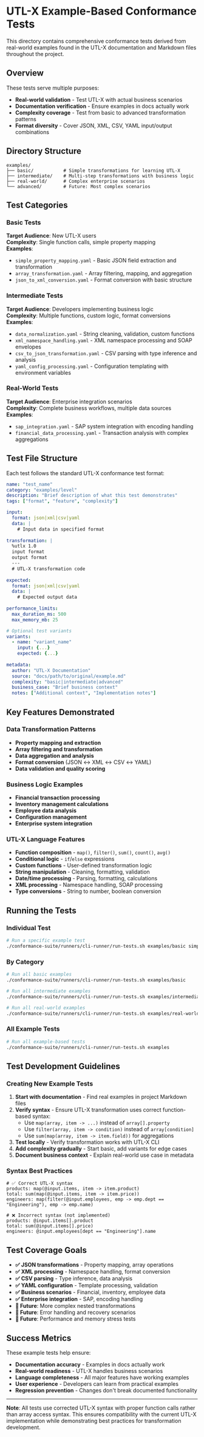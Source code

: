 # UTL-X Example-Based Conformance Tests

This directory contains comprehensive conformance tests derived from real-world examples found in the UTL-X documentation and Markdown files throughout the project.

## Overview

These tests serve multiple purposes:
- **Real-world validation** - Test UTL-X with actual business scenarios
- **Documentation verification** - Ensure examples in docs actually work
- **Complexity coverage** - Test from basic to advanced transformation patterns
- **Format diversity** - Cover JSON, XML, CSV, YAML input/output combinations

## Directory Structure

```
examples/
├── basic/           # Simple transformations for learning UTL-X
├── intermediate/    # Multi-step transformations with business logic
├── real-world/      # Complex enterprise scenarios
└── advanced/        # Future: Most complex scenarios
```

## Test Categories

### Basic Tests
**Target Audience**: New UTL-X users  
**Complexity**: Single function calls, simple property mapping  
**Examples**:
- `simple_property_mapping.yaml` - Basic JSON field extraction and transformation
- `array_transformation.yaml` - Array filtering, mapping, and aggregation
- `json_to_xml_conversion.yaml` - Format conversion with basic structure

### Intermediate Tests  
**Target Audience**: Developers implementing business logic  
**Complexity**: Multiple functions, custom logic, format conversions  
**Examples**:
- `data_normalization.yaml` - String cleaning, validation, custom functions
- `xml_namespace_handling.yaml` - XML namespace processing and SOAP envelopes
- `csv_to_json_transformation.yaml` - CSV parsing with type inference and analysis
- `yaml_config_processing.yaml` - Configuration templating with environment variables

### Real-World Tests
**Target Audience**: Enterprise integration scenarios  
**Complexity**: Complete business workflows, multiple data sources  
**Examples**:
- `sap_integration.yaml` - SAP system integration with encoding handling
- `financial_data_processing.yaml` - Transaction analysis with complex aggregations

## Test File Structure

Each test follows the standard UTL-X conformance test format:

```yaml
name: "test_name"
category: "examples/level"
description: "Brief description of what this test demonstrates"
tags: ["format", "feature", "complexity"]

input:
  format: json|xml|csv|yaml
  data: |
    # Input data in specified format
    
transformation: |
  %utlx 1.0
  input format
  output format
  ---
  # UTL-X transformation code
  
expected:
  format: json|xml|csv|yaml  
  data: |
    # Expected output data
    
performance_limits:
  max_duration_ms: 500
  max_memory_mb: 25

# Optional test variants
variants:
  - name: "variant_name"
    input: {...}
    expected: {...}
    
metadata:
  author: "UTL-X Documentation"
  source: "docs/path/to/original/example.md"
  complexity: "basic|intermediate|advanced"
  business_case: "Brief business context"
  notes: ["Additional context", "Implementation notes"]
```

## Key Features Demonstrated

### Data Transformation Patterns
- **Property mapping and extraction**
- **Array filtering and transformation** 
- **Data aggregation and analysis**
- **Format conversion** (JSON ↔ XML ↔ CSV ↔ YAML)
- **Data validation and quality scoring**

### Business Logic Examples
- **Financial transaction processing**
- **Inventory management calculations**
- **Employee data analysis**
- **Configuration management**
- **Enterprise system integration**

### UTL-X Language Features
- **Function composition** - `map()`, `filter()`, `sum()`, `count()`, `avg()`
- **Conditional logic** - `if`/`else` expressions
- **Custom functions** - User-defined transformation logic
- **String manipulation** - Cleaning, formatting, validation
- **Date/time processing** - Parsing, formatting, calculations
- **XML processing** - Namespace handling, SOAP processing
- **Type conversions** - String to number, boolean conversion

## Running the Tests

### Individual Test
```bash
# Run a specific example test
./conformance-suite/runners/cli-runner/run-tests.sh examples/basic simple_property_mapping
```

### By Category
```bash
# Run all basic examples
./conformance-suite/runners/cli-runner/run-tests.sh examples/basic

# Run all intermediate examples  
./conformance-suite/runners/cli-runner/run-tests.sh examples/intermediate

# Run all real-world examples
./conformance-suite/runners/cli-runner/run-tests.sh examples/real-world
```

### All Example Tests
```bash
# Run all example-based tests
./conformance-suite/runners/cli-runner/run-tests.sh examples
```

## Test Development Guidelines

### Creating New Example Tests

1. **Start with documentation** - Find real examples in project Markdown files
2. **Verify syntax** - Ensure UTL-X transformation uses correct function-based syntax:
   - Use `map(array, item -> ...)` instead of `array[].property`
   - Use `filter(array, item -> condition)` instead of `array[condition]`
   - Use `sum(map(array, item -> item.field))` for aggregations
3. **Test locally** - Verify transformation works with UTL-X CLI
4. **Add complexity gradually** - Start basic, add variants for edge cases
5. **Document business context** - Explain real-world use case in metadata

### Syntax Best Practices

```utlx
# ✅ Correct UTL-X syntax
products: map(@input.items, item -> item.product)
total: sum(map(@input.items, item -> item.price))
engineers: map(filter(@input.employees, emp -> emp.dept == "Engineering"), emp -> emp.name)

# ❌ Incorrect syntax (not implemented)
products: @input.items[].product
total: sum(@input.items[].price)  
engineers: @input.employees[dept == "Engineering"].name
```

## Test Coverage Goals

- **✅ JSON transformations** - Property mapping, array operations
- **✅ XML processing** - Namespace handling, format conversion  
- **✅ CSV parsing** - Type inference, data analysis
- **✅ YAML configuration** - Template processing, validation
- **✅ Business scenarios** - Financial, inventory, employee data
- **✅ Enterprise integration** - SAP, encoding handling
- **🔄 Future**: More complex nested transformations
- **🔄 Future**: Error handling and recovery scenarios
- **🔄 Future**: Performance and memory stress tests

## Success Metrics

These example tests help ensure:
- **Documentation accuracy** - Examples in docs actually work
- **Real-world readiness** - UTL-X handles business scenarios
- **Language completeness** - All major features have working examples  
- **User experience** - Developers can learn from practical examples
- **Regression prevention** - Changes don't break documented functionality

---

**Note**: All tests use corrected UTL-X syntax with proper function calls rather than array access syntax. This ensures compatibility with the current UTL-X implementation while demonstrating best practices for transformation development.